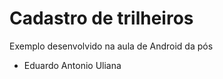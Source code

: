 # Cadastro de trilheiros
 Exemplo desenvolvido na aula de Android da pós


* Eduardo Antonio Uliana
